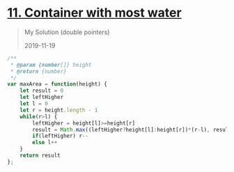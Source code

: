 # [11. Container with most water](https://leetcode.com/problems/container-with-most-water/)

> My Solution (double pointers)
>
> 2019-11-19

```js
/**
 * @param {number[]} height
 * @return {number}
 */
var maxArea = function(height) {
    let result = 0
    let leftHigher
    let l = 0
    let r = height.length - 1
    while(r>l) {
        leftHigher = height[l]>=height[r]
        result = Math.max((leftHigher?height[l]:height[r])*(r-l), result)
        if(leftHigher) r--
        else l++
    }
    return result
};
```
